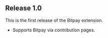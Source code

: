 ## Release 1.0
This is the first release of the Bitpay extension.

* Supports Bitpay via contribution pages.

